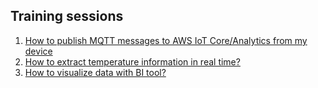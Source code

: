 ## Training sessions

1. [How to publish MQTT messages to AWS IoT Core/Analytics from my device](1_publish_mqtt/README.md)
2. [How to extract temperature information in real time?](2_temperature_extraction/README.md)
3. [How to visualize data with BI tool?](3_visualization/README.md)
 